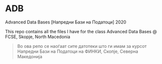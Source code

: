 # ADB
Advanced Data Bases [Напредни Бази на Податоци] 2020

This repo contains all the files I have for the class Advanced Data Bases @ FCSE, Skopje, North Macedonia

> Во ова репо се наоѓаат сите датотеки што ги имам за курсот Напредни Бази на Податоци на ФИНКИ, Скопје, Северна Македонија
